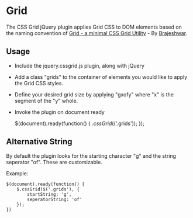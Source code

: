 Grid
====

The CSS Grid jQuery plugin applies Grid CSS to DOM elements based on the naming convention of [Grid - a minimal CSS Grid Utility](http://brajeshwar.com/2011/grid-a-minimal-css-grid-utility/) - By [Brajeshwar](http://brajeshwar.com/author/brajeshwar/).

Usage
-----
* Include the jquery.cssgrid.js plugin, along with jQuery
* Add a class "grids" to the container of elements you would like to apply the Grid CSS styles.
* Define your desired grid size by applying "gxofy" where "x" is the segment of the "y" whole.
* Invoke the plugin on document ready

	$(document).ready(function() {
		$.cssGrid($('.grids'));
	});

Alternative String
------------------
By default the plugin looks for the starting character "g" and the string seperator "of". These are customizable.

Example:

	$(document).ready(function() {
		$.cssGrid($('.grids'), {
			startString: 'g',
			seperatorString: 'of'
		});
	})